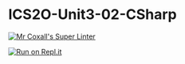 # ICS2O-Unit3-02-CSharp

[![Mr Coxall's Super Linter](https://github.com/Timothy-Manwell/ICS2O-Unit3-02-CSharp/workflows/Mr%20Coxall's%20Super%20Linter/badge.svg)](https://github.com/Timothy-Manwell/ICS2O-Unit3-02-CSharp/actions/)

[![Run on Repl.it](https://repl.it/badge/github/Timothy-Manwell/ICS2O-Unit3-02-CSharp)](https://repl.it/github/Timothy-Manwell/ICS2O-Unit3-02-CSharp)
